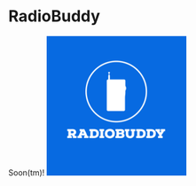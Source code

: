 # RadioBuddy
Soon(tm)!
<img src="https://github.com/RadioBuddy/radiobuddy.github.io/blob/master/PlaceHolderLogo.jpeg" width=50% height=50%>
